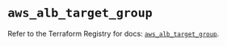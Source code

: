 # `aws_alb_target_group`

Refer to the Terraform Registry for docs: [`aws_alb_target_group`](https://registry.terraform.io/providers/hashicorp/aws/5.75.0/docs/resources/alb_target_group).
